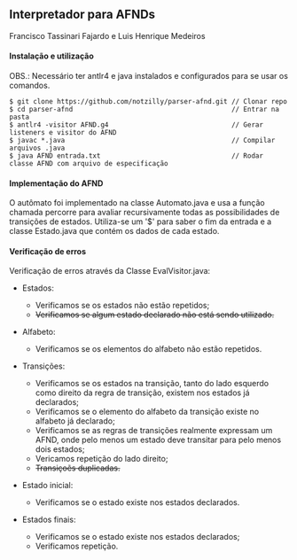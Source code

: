 ## Interpretador para AFNDs

Francisco Tassinari Fajardo e Luis Henrique Medeiros

#### Instalação e utilização

OBS.: Necessário ter antlr4 e java instalados e configurados para se usar os comandos.

```console
$ git clone https://github.com/notzilly/parser-afnd.git // Clonar repo
$ cd parser-afnd                                        // Entrar na pasta
$ antlr4 -visitor AFND.g4                               // Gerar listeners e visitor do AFND 
$ javac *.java                                          // Compilar arquivos .java
$ java AFND entrada.txt                                 // Rodar classe AFND com arquivo de especificação
```

#### Implementação do AFND

O autômato foi implementado na classe Automato.java e usa a função chamada percorre para avaliar
recursivamente todas as possibilidades de transições de estados. Utiliza-se um '$' para saber o
fim da entrada e a classe Estado.java que contém os dados de cada estado.

#### Verificação de erros

Verificação de erros através da Classe EvalVisitor.java:

* Estados:
	* Verificamos se os estados não estão repetidos;
	* ~~Verificamos se algum estado declarado não está sendo utilizado.~~
    
* Alfabeto: 
	* Verificamos se os elementos do alfabeto não estão repetidos.

* Transições:
	* Verificamos se os estados na transição, tanto do lado esquerdo como direito da regra de transição, existem nos estados já declarados;
	* Verificamos se o elemento do alfabeto da transição existe no alfabeto já declarado;
	* Verificamos se as regras de transições realmente expressam um AFND, onde pelo menos um estado deve transitar para pelo menos dois estados;
	* Vericamos repetição do lado direito;
	* ~~Transiçoẽs duplicadas.~~

* Estado inicial:
	* Verificamos se o estado existe nos estados declarados.

* Estados finais: 
	* Verificamos se o estado existe nos estados declarados;
	* Verificamos repetição.
